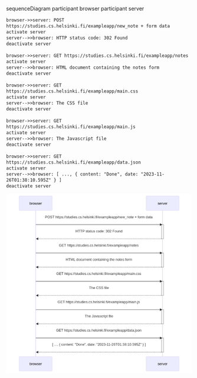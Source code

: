 
sequenceDiagram
    participant browser
    participant server

    browser->>server: POST https://studies.cs.helsinki.fi/exampleapp/new_note + form data
    activate server
    server-->>browser: HTTP status code: 302 Found
    deactivate server

    browser->>server: GET https://studies.cs.helsinki.fi/exampleapp/notes
    activate server
    server-->>browser: HTML document containing the notes form
    deactivate server

    browser->>server: GET https://studies.cs.helsinki.fi/exampleapp/main.css
    activate server
    server-->>browser: The CSS file
    deactivate server

    browser->>server: GET https://studies.cs.helsinki.fi/exampleapp/main.js
    activate server
    server-->>browser: The Javascript file
    deactivate server

    browser->>server: GET https://studies.cs.helsinki.fi/exampleapp/data.json
    activate server
    server-->>browser: [ ..., { content: "Done", date: "2023-11-26T01:38:10.595Z" } ]
    deactivate server


![Sequence Diagram](sequence-diagram.png)